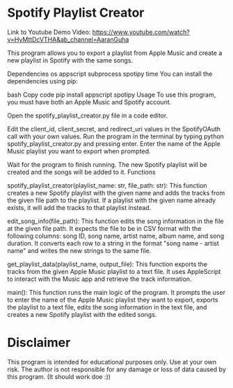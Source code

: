 # Spotify Playlist Creator
Link to Youtube Demo Video: https://www.youtube.com/watch?v=HyMttDcVTHA&ab_channel=AaranGuha

This program allows you to export a playlist from Apple Music and create a new playlist in Spotify with the same songs.

Dependencies
os
appscript
subprocess
spotipy
time
You can install the dependencies using pip:

bash
Copy code
pip install appscript spotipy
Usage
To use this program, you must have both an Apple Music and Spotify account.

Open the spotify_playlist_creator.py file in a code editor.


Edit the client_id, client_secret, and redirect_uri values in the SpotifyOAuth call with your own values.
Run the program in the terminal by typing python spotify_playlist_creator.py and pressing enter.
Enter the name of the Apple Music playlist you want to export when prompted.


Wait for the program to finish running. The new Spotify playlist will be created and the songs will be added to it.
Functions


spotify_playlist_creator(playlist_name: str, file_path: str): This function creates a new Spotify playlist with the given name and adds the tracks from the given file path to the playlist. If a playlist with the given name already exists, it will add the tracks to that playlist instead.


edit_song_info(file_path): This function edits the song information in the file at the given file path. It expects the file to be in CSV format with the following columns: song ID, song name, artist name, album name, and song duration. It converts each row to a string in the format "song name - artist name" and writes the new strings to the same file.


get_playlist_data(playlist_name, output_file): This function exports the tracks from the given Apple Music playlist to a text file. It uses AppleScript to interact with the Music app and retrieve the track information.


main(): This function runs the main logic of the program. It prompts the user to enter the name of the Apple Music playlist they want to export, exports the playlist to a text file, edits the song information in the text file, and creates a new Spotify playlist with the edited songs.


# Disclaimer
This program is intended for educational purposes only. Use at your own risk. The author is not responsible for any damage or loss of data caused by this program. (It should work doe :))